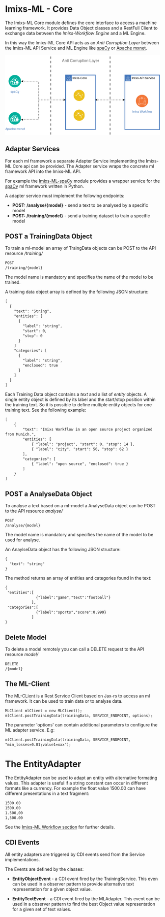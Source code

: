 # Imixs-ML - Core

The Imixs-ML Core module defines the core interface to access a machine learning framework. It provides Data Object classes and a RestFull Client to exchange data between the *Imixs-Workflow Engine* and a ML Engine. 

In this way the Imixs-ML Core API acts as an *Anti Corruption Layer* between the Imixs-ML API Service and ML Engine like [spaCy](https://spacy.io/) or [Apache mxnet](https://mxnet.apache.org/).

<p align="center"><img src="../images/imixs-ml-architecture-002.png" /></p>



## Adapter Services

For each ml framework a separate Adapter Service implementing the Imixs-ML Core api can be provided. The Adapter service wraps the concrete ml framework API into the Imixs-ML API. 

For example the [Imixs-ML-spaCy](../imixs-ml-spacy/README.md) module provides a wrapper service for the [spaCy](https://spacy.io/) ml framework written in Python. 

A adapter service must implement the following endpoints:

 - **POST: /analyse/{model}** - send a text to be analysed by a specific model
 - **POST: /training/{model}** - send a training dataset to train a specific model


## POST a TrainingData Object

To train a ml-model an array of TraingData objects can be POST to the API resource */training/*

	POST
	/training/{model}

The model name is mandatory and specifies the name of the model to be trained. 

A training data object array is defined by the following JSON structure:

	[
	  {
	    "text": "String",
	    "entities": [
	      {
	        "label": "string",
	        "start": 0,
	        "stop": 0
	      }
	    ]
	    "categories": [
	      {
	        "label": "string",
	        "enclosed": true
	      }
	    ]
	  }
	]
	
Each Training Data object contains a *text* and a list of *entity* objects. A single entity object is defined by its label and the start/stop position within the training text. So it is possible to define multiple entity objects for one training text. See the following example:
  
	[
		{
			"text": "Imixs Workflow in an open source project organized from Munich.",
			"entities": [
				{ "label": "project", "start": 0, "stop": 14 },
				{ "label": "city", "start": 56, "stop": 62 }
			],
			"categories": [
				{ "label": "open source", "enclosed": true }
			]
		}
	]

## POST a AnalyseData Object

To analyse a text based on a ml-model a AnalyseData object can be POST to the API resource *analyse/*

	POST
	/analyse/{model}

The model name is mandatory and specifies the name of the model to be used for analyse. 

An AnaylseData object has the following JSON structure:

	{
	  "text": "string"
	}

The method returns an array of entities and categories found in the text:

	{
	 "entities":[
	              {"label":"game","text":"football"}
	            ],
	 "categories":[
	              {"label":"sports","score":0.999}
	            ]
	}
	

## Delete Model

To delete a model remotely you can call a DELETE request to the API resource *model/*

	DELETE
	/{model}

## The ML-Client

The ML-CLient is a Rest Service Client based on Jax-rs to access an ml framework. It can be used to train data or to analyse data.


	MLClient mlClient = new MLClient();
	mlClient.postTrainingData(trainingData, SERVICE_ENDPOINT, options);

The parameter 'options' can contain additional parameters to configure the ML adapter service. E.g:

	mlClient.postTrainingData(trainingData, SERVICE_ENDPOINT, "min_losses=0.01;value1=xxx");


# The EntityAdapter

The EntityAdapter can be used to  adapt an entity with alternative formating values.  This adapter is useful if a string constant can occur in different formats like a currency. For example the float value 1500.00 can have different presentations in a text fragment:


	1500.00
	1500,00
	1.500,00
	1,500.00

See the [Imixs-ML Workflow section](../imixs-ml-workflow/README.md) for further details.

## CDI Events

All entity adapters are triggered by CDI events send from the Service implementations.

The Events are defined by the classes:

 - **EntityObjectEvent** -  a CDI event fired by the TrainingService. This even can be used in a observer pattern to provide alternative text representation for a given object value.
 
 - **EntityTextEvent** - a CDI event fired by the MLAdapter. This event can be used in a observer pattern to find the best Object value representation for a given set of text values.
